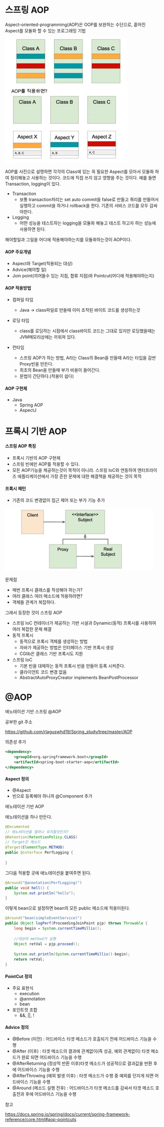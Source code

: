# 스프링 AOP

Aspect-oriented-programming(AOP)은 OOP를 보완하는 수단으로, 흩어진 Aspect를  모듈화 할 수 있는 프로그래밍 기법



![AOP](./asset/AOP.JPG)



AOP를 사진으로 설명하면 각각의 Class에 있는 꼭 필요한 Aspect를 모아서 모듈화 하여 정리해놓고 사용하는 것이다. 코드에 직접 쓰지 않고 영향을 주는 것이다. 예를 들면 Transaction, logging이 있다. 

* Transaction
  * 보통 transaction처리는 set auto commit을 false로 만들고 쿼리를 만들어서 실행하고 commit을 하거나 rollback을 한다. 기존의 서비스 코드를 모두 감싸야한다.
* Logging
  * 어떤 성능을 테스트하는 logging을 모듈화 해놓고 테스트 하고자 하는 성능에 사용하면 된다.



해야할일과 그일을 어디에 적용해야하는지를 모듈화하는것이 AOP이다.



#### AOP 주요개념

* Aspect와 Target(적용되는 대상)
* Advice(해야할 일)
* Join point(끼어들수 있는 지점, 합류 지점)와 Pointcut(어디에 적용해야하는지)



#### AOP 적용방법

* 컴파일 타임
  * Java -> class파일로 만들때  이미 조작된 바이트 코드를 생성하는것
* 로딩 타임
  * class를 로딩하는 시점에서  class바이트 코드는 그대로 있지만 로딩했을때는 JVM메모리상에는 끼워져 있다.

* 런타임
  * 스프링 AOP가 하는 방법, A라는 Class의 Bean을 만들때 A라는 타입을 감싼 Proxy빈을 만든다. 
  * 최초의 Bean을 만들때 부가 비용이 들어간다.
  * 문법이 간단하다.(적용이 쉽다)



#### AOP 구현체

* Java
  * Spring AOP
  * AspectJ



# 프록시 기반 AOP

#### 스프링 AOP 특징

* 프록시 기반의 AOP 구현체
* 스프링 빈에만 AOP를 적용할 수 있다.
* 모든  AOP기능을 제공하는것이 목적이 아니라.  스프링 IoC와 연동하여 엔터프라이즈 애플리케이션에서 가장 흔한 문제에 대한 해결책을 제공하는 것이 목적



#### 프록시 패턴

* 기존의 코드 변경없이 접근 제어 또는 부가 기능 추가

![프록시](./asset/프록시.JPG)

문제점

* 매번 프록시 클래스를 작성해야 하는가?
* 여러 클래스 여러 메소드에 적용하려면?
* 객체들 관계가 복잡하다.



그래서 등장한 것이 스프링 AOP

* 스프링 IoC 컨테이너가 제공하는 기반 시설과 Dynamic(동적) 프록시를 사용하여 여러 복잡한 문제 해결
* 동적 프록시
  * 동적으로 프록시 객체를 생성하는 방법
  * 자바가 제공하는 방법은 인터페이스 기반 프록시 생성
  * CGlib은 클래스 기반 프록시도 지원
* 스프링 IoC
  * 기본 빈을 대체하는 동적 프록시 빈을 만들어 등록 시켜준다.
  * 클라이언트 코드 변경 없음
  * AbstractAutoProxyCreator implements BeanPostProcessor





# @AOP

애노테이션 기반 스프링 @AOP



공부한 git 주소

 https://github.com/rlaguswhd19/Spring_study/tree/master/AOP 



의존성 추가

```xml
<dependency> 
	<groupId>org.springframework.boot</groupId> 
	<artifactId>spring-boot-starter-aop</artifactId> 
</dependency> 

```



#### Aspect 정의

* @Aspect
* 빈으로 등록해야 하니까  @Component 추가



애노테이션 기반 AOP

애노테이션을 하나 만든다.

```java
@Documented
// 애노테이션을 얼마나 유지할것인지?
@Retention(RetentionPolicy.CLASS)
// Target은 메소드
@Target(ElementType.METHOD)
public @interface PerfLogging {

}
```



그다음 적용할 곳에 애노테이션을 붙여주면 된다.

```java
@Around("@annotation(PerfLogging)")
public void hell() {
	System.out.println("hello");
}
```



이렇게 bean으로 설정하면 bean의 모든 public 메소드에 적용이된다.

```java
@Around("bean(simpleEventService)")
public Object logPerf(ProceedingJoinPoint pjp) throws Throwable {
	long begin = System.currentTimeMillis();
		
	//대상의 method가 실행
	Object retVal = pjp.proceed();
		
	System.out.println(System.currentTimeMillis()-begin);
	return retVal;
}
```



#### PointCut 정의

* 주요 표현식
  * execution
  * @annotation
  * bean
* 포인트컷 조합
  * &&, ||, !



#### Advice 정의

* @Before (이전) : 어드바이스 타겟 메소드가 호출되기 전에 어드바이스 기능을 수행
* @After (이후) : 타겟 메소드의 결과에 관계없이(즉 성공, 예외 관계없이) 타겟 메소드가 완료 되면 어드바이스 기능을 수행
* @AfterReturning (정상적 반환 이후)타겟 메소드가 성공적으로 결과값을 반환 후에 어드바이스 기능을 수행
* @AfterThrowing (예외 발생 이후) : 타겟 메소드가 수행 중 예외를 던지게 되면 어드바이스 기능을 수행
* @Around (메소드 실행 전후) : 어드바이스가 타겟 메소드를 감싸서 타겟 메소드 호출전과 후에 어드바이스 기능을 수행



참고

https://docs.spring.io/spring/docs/current/spring-framework-reference/core.html#aop-pointcuts 

